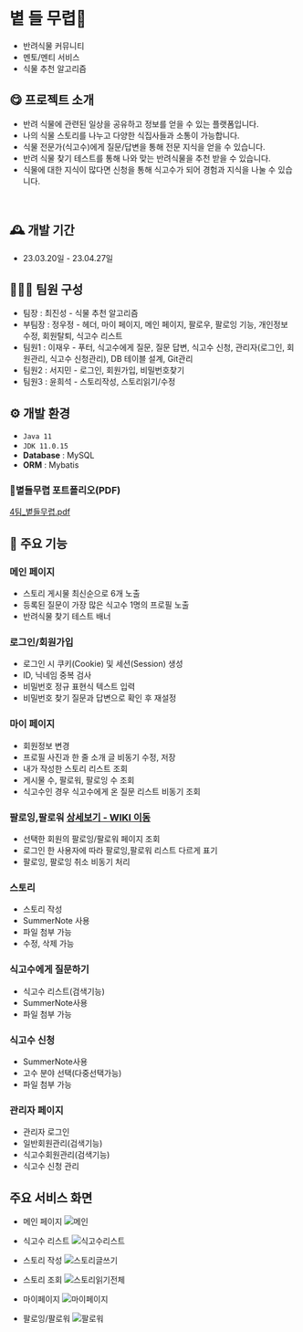 
# 볕 들 무렵🍃
- 반려식물 커뮤니티
- 멘토/멘티 서비스
- 식물 추천 알고리즘


## 😋 프로젝트 소개
- 반려 식물에 관련된 일상을 공유하고 정보를 얻을 수 있는 플랫폼입니다.
- 나의 식물 스토리를 나누고 다양한 식집사들과 소통이 가능합니다.
- 식물 전문가(식고수)에게 질문/답변을 통해 전문 지식을 얻을 수 있습니다.
- 반려 식물 찾기 테스트를 통해 나와 맞는 반려식물을 추천 받을 수 있습니다.
- 식물에 대한 지식이 많다면 신청을 통해 식고수가 되어 경험과 지식을 나눌 수 있습니다.
<br>


## 🕰️ 개발 기간
* 23.03.20일 - 23.04.27일


## 🧑‍🤝‍🧑 팀원 구성
 - 팀장   : 최진성 - 식물 추천 알고리즘
 - 부팀장 : 정우정 - 헤더, 마이 페이지, 메인 페이지, 팔로우, 팔로잉 기능, 개인정보 수정, 회원탈퇴, 식고수 리스트
 - 팀원1  : 이재우 - 푸터, 식고수에게 질문, 질문 답변, 식고수 신청, 관리자(로그인, 회원관리, 식고수 신청관리), DB 테이블 설계, Git관리
 - 팀원2  : 서지민 - 로그인, 회원가입, 비밀번호찾기
 - 팀원3  : 윤희석 - 스토리작성, 스토리읽기/수정


## ⚙️ 개발 환경
- `Java 11`
- `JDK 11.0.15`
- **Database** : MySQL
- **ORM** : Mybatis

### 🧾볕들무렵 포트폴리오(PDF)
[4팀_볕들무렵.pdf](https://github.com/WoojungJung/sunnyProject/files/12358915/4._.pdf)


## 📌 주요 기능
### 메인 페이지 
- 스토리 게시물 최신순으로 6개 노출
- 등록된 질문이 가장 많은 식고수 1명의 프로필 노출
- 반려식물 찾기 테스트 배너
 
### 로그인/회원가입
- 로그인 시 쿠키(Cookie) 및 세션(Session) 생성
- ID, 닉네임 중복 검사
- 비밀번호 정규 표현식 텍스트 입력
- 비밀번호 찾기 질문과 답변으로 확인 후 재설정

### 마이 페이지
- 회원정보 변경
- 프로필 사진과 한 줄 소개 글 비동기 수정, 저장
- 내가 작성한 스토리 리스트 조회
- 게시물 수, 팔로워, 팔로잉 수 조회
- 식고수인 경우 식고수에게 온 질문 리스트 비동기 조회

### 팔로잉,팔로워  <a href="https://github.com/WoojungJung/sunnyProject/wiki/%ED%8C%94%EB%A1%9C%EC%9E%89,-%ED%8C%94%EB%A1%9C%EC%9B%8C" >상세보기 - WIKI 이동</a>
- 선택한 회원의 팔로잉/팔로워 페이지 조회
- 로그인 한 사용자에 따라 팔로잉,팔로워 리스트 다르게 표기
- 팔로잉, 팔로잉 취소 비동기 처리

### 스토리 
- 스토리 작성
- SummerNote 사용
- 파일 첨부 가능
- 수정, 삭제 가능

### 식고수에게 질문하기 
- 식고수 리스트(검색기능) 
- SummerNote사용
- 파일 첨부 가능

### 식고수 신청
- SummerNote사용
- 고수 분야 선택(다중선택가능)
- 파일 첨부 가능

### 관리자 페이지 
- 관리자 로그인
- 일반회원관리(검색기능)
- 식고수회원관리(검색기능)
- 식고수 신청 관리

## 주요 서비스 화면
- 메인 페이지
![메인](https://github.com/WoojungJung/sunnyProject/assets/126428419/1aaa51ac-d964-4a2e-aac8-70ff485ffddc)

- 식고수 리스트
![식고수리스트](https://github.com/WoojungJung/sunnyProject/assets/126428419/e6e1a384-20d0-4ed4-bb05-68fe14b7e991)

- 스토리 작성
![스토리글쓰기](https://github.com/WoojungJung/sunnyProject/assets/126428419/9cd677ac-2b71-444d-b70f-5e407e9b3e6f)

- 스토리 조회
![스토리읽기전체](https://github.com/WoojungJung/sunnyProject/assets/126428419/6d64817a-ea72-4dfd-8379-20f4da543228)

- 마이페이지
![마이페이지](https://github.com/WoojungJung/sunnyProject/assets/126428419/4630f8c4-45de-4239-ba8e-bba6db1899bd)

- 팔로잉/팔로워
![팔로워](https://github.com/WoojungJung/sunnyProject/assets/126428419/a92bb44f-1d24-4ad0-a707-cd1b6511c23e)
